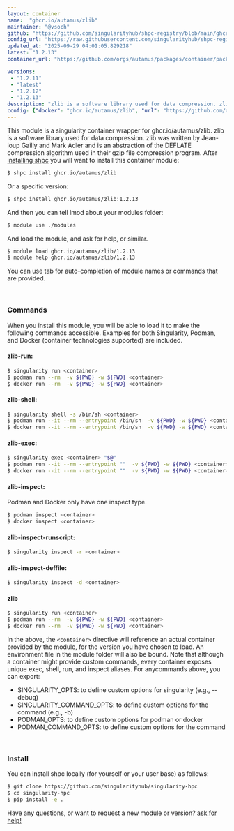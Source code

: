 ```yaml
---
layout: container
name:  "ghcr.io/autamus/zlib"
maintainer: "@vsoch"
github: "https://github.com/singularityhub/shpc-registry/blob/main/ghcr.io/autamus/zlib/container.yaml"
config_url: "https://raw.githubusercontent.com/singularityhub/shpc-registry/main/ghcr.io/autamus/zlib/container.yaml"
updated_at: "2025-09-29 04:01:05.829218"
latest: "1.2.13"
container_url: "https://github.com/orgs/autamus/packages/container/package/zlib"

versions:
 - "1.2.11"
 - "latest"
 - "1.2.12"
 - "1.2.13"
description: "zlib is a software library used for data compression. zlib was written by Jean-loup Gailly and Mark Adler and is an abstraction of the DEFLATE compression algorithm used in their gzip file compression program."
config: {"docker": "ghcr.io/autamus/zlib", "url": "https://github.com/orgs/autamus/packages/container/package/zlib", "maintainer": "@vsoch", "description": "zlib is a software library used for data compression. zlib was written by Jean-loup Gailly and Mark Adler and is an abstraction of the DEFLATE compression algorithm used in their gzip file compression program.", "latest": {"1.2.13": "sha256:930754ecc3e400c363e50454b6350935bea82728b6b0b488c1c00fa3157e5536"}, "tags": {"1.2.11": "sha256:cf12c3a0b8a366a6d83e9a8656adf5f17fd1d4fb92243e86c385f1507a5388d9", "latest": "sha256:930754ecc3e400c363e50454b6350935bea82728b6b0b488c1c00fa3157e5536", "1.2.12": "sha256:7975106687e0721a8b763b33713d3b3b0adbbf1514fe84073d616e1f09ac3974", "1.2.13": "sha256:930754ecc3e400c363e50454b6350935bea82728b6b0b488c1c00fa3157e5536"}}
---
```


This module is a singularity container wrapper for ghcr.io/autamus/zlib.
zlib is a software library used for data compression. zlib was written by Jean-loup Gailly and Mark Adler and is an abstraction of the DEFLATE compression algorithm used in their gzip file compression program.
After [installing shpc](#install) you will want to install this container module:


```bash
$ shpc install ghcr.io/autamus/zlib
```

Or a specific version:

```bash
$ shpc install ghcr.io/autamus/zlib:1.2.13
```

And then you can tell lmod about your modules folder:

```bash
$ module use ./modules
```

And load the module, and ask for help, or similar.

```bash
$ module load ghcr.io/autamus/zlib/1.2.13
$ module help ghcr.io/autamus/zlib/1.2.13
```

You can use tab for auto-completion of module names or commands that are provided.

<br>

### Commands

When you install this module, you will be able to load it to make the following commands accessible.
Examples for both Singularity, Podman, and Docker (container technologies supported) are included.

#### zlib-run:

```bash
$ singularity run <container>
$ podman run --rm  -v ${PWD} -w ${PWD} <container>
$ docker run --rm  -v ${PWD} -w ${PWD} <container>
```

#### zlib-shell:

```bash
$ singularity shell -s /bin/sh <container>
$ podman run --it --rm --entrypoint /bin/sh  -v ${PWD} -w ${PWD} <container>
$ docker run --it --rm --entrypoint /bin/sh  -v ${PWD} -w ${PWD} <container>
```

#### zlib-exec:

```bash
$ singularity exec <container> "$@"
$ podman run --it --rm --entrypoint ""  -v ${PWD} -w ${PWD} <container> "$@"
$ docker run --it --rm --entrypoint ""  -v ${PWD} -w ${PWD} <container> "$@"
```

#### zlib-inspect:

Podman and Docker only have one inspect type.

```bash
$ podman inspect <container>
$ docker inspect <container>
```

#### zlib-inspect-runscript:

```bash
$ singularity inspect -r <container>
```

#### zlib-inspect-deffile:

```bash
$ singularity inspect -d <container>
```



#### zlib

```bash
$ singularity run <container>
$ podman run --rm  -v ${PWD} -w ${PWD} <container>
$ docker run --rm  -v ${PWD} -w ${PWD} <container>
```


In the above, the `<container>` directive will reference an actual container provided
by the module, for the version you have chosen to load. An environment file in the
module folder will also be bound. Note that although a container
might provide custom commands, every container exposes unique exec, shell, run, and
inspect aliases. For anycommands above, you can export:

 - SINGULARITY_OPTS: to define custom options for singularity (e.g., --debug)
 - SINGULARITY_COMMAND_OPTS: to define custom options for the command (e.g., -b)
 - PODMAN_OPTS: to define custom options for podman or docker
 - PODMAN_COMMAND_OPTS: to define custom options for the command

<br>

### Install

You can install shpc locally (for yourself or your user base) as follows:

```bash
$ git clone https://github.com/singularityhub/singularity-hpc
$ cd singularity-hpc
$ pip install -e .
```

Have any questions, or want to request a new module or version? [ask for help!](https://github.com/singularityhub/singularity-hpc/issues)